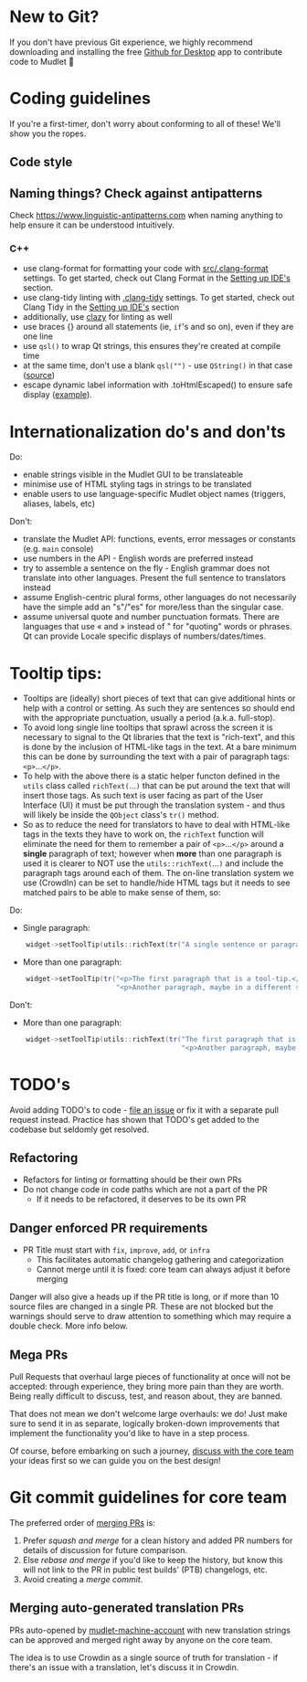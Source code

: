 # New to Git?
If you don't have previous Git experience, we highly recommend downloading and installing
the free [Github for Desktop](https://desktop.github.com) app to contribute code to Mudlet 🌟

# Coding guidelines

If you're a first-timer, don't worry about conforming to all of these! We'll show you the ropes.

## Code style
## Naming things? Check against antipatterns

Check https://www.linguistic-antipatterns.com when naming anything to help ensure it can be understood intuitively.

### C++
* use clang-format for formatting your code with [src/.clang-format](https://github.com/Mudlet/Mudlet/blob/development/src/.clang-format) settings. To get started, check out Clang Format in the [Setting up IDE's](https://wiki.mudlet.org/w/Compiling_Mudlet) section.
* use clang-tidy linting with [.clang-tidy](https://github.com/Mudlet/Mudlet/blob/development/.clang-tidy) settings. To get started, check out Clang Tidy in the [Setting up IDE's](https://wiki.mudlet.org/w/Compiling_Mudlet) section
* additionally, use [clazy]([url](https://github.com/KDE/clazy)) for linting as well
* use braces {} around all statements (ie, `if`'s and so on), even if they are one line
* use `qsl()` to wrap Qt strings, this ensures they're created at compile time
* at the same time, don't use a blank `qsl("")` - use `QString()` in that case ([source](http://blog.qt.io/blog/2014/06/13/qt-weekly-13-qstringliteral/))
* escape dynamic label information with .toHtmlEscaped() to ensure safe display ([example](https://github.com/Mudlet/Mudlet/pull/6807/files)).

# Internationalization do's and don'ts

Do:
* enable strings visible in the Mudlet GUI to be translateable
* minimise use of HTML styling tags in strings to be translated
* enable users to use language-specific Mudlet object names (triggers, aliases, labels, etc)

Don't:
* translate the Mudlet API: functions, events, error messages or constants (e.g. `main` console)
* use numbers in the API - English words are preferred instead
* try to assemble a sentence on the fly - English grammar does not translate into other languages. Present the full sentence to translators instead
* assume English-centric plural forms, other languages do not necessarily have the simple add an "s"/"es" for more/less than the singular case.
* assume universal quote and number punctuation formats. There are languages that use « and » instead of " for "quoting" words or phrases. Qt can provide Locale specific displays of numbers/dates/times.

# Tooltip tips:
* Tooltips are (ideally) short pieces of text that can give additional hints or help with a control or setting. As such they are sentences so should end with the appropriate punctuation, usually a period (a.k.a. full-stop).
* To avoid long single line tooltips that sprawl across the screen it is necessary to signal to the Qt libraries that the text is "rich-text", and this is done by the inclusion of HTML-like tags in the text. At a bare minimum this can be done by surrounding the text with a pair of paragraph tags: `<p>`...`</p>`.
* To help with the above there is a static helper functon defined in the `utils` class called `richText(`...`)` that can be put around the text that will insert those tags. As such text is user facing as part of the User Interface (UI) it must be put through the translation system - and thus will likely be inside the `QObject` class's `tr()` method.
* So as to reduce the need for translators to have to deal with HTML-like tags in the texts they have to work on, the `richText` function will eliminate the need for them to remember a pair of `<p>`...`</p>` around a **single** paragraph of text; however when **more** than one paragraph is used it is clearer to NOT use the `utils::richText(`...`)` and include the paragraph tags around each of them. The on-line translation system we use (CrowdIn) can be set to handle/hide HTML tags but it needs to see matched pairs to be able to make sense of them, so:

Do:
  * Single paragraph:
```cpp
    widget->setToolTip(utils::richText(tr("A single sentence or paragraph that is a tool-tip.")));
```

* More than one paragraph:
```cpp
    widget->setToolTip(tr("<p>The first paragraph that is a tool-tip.</p>"
                          "<p>Another paragraph, maybe in a different style, e.g. <i>italics</i> or <b>bold</b>.</p>")));
```

Don't:
  * More than one paragraph:
```cpp
    widget->setToolTip(utils::richText(tr("The first paragraph that is a tool-tip.</p>"
                                          "<p>Another paragraph, maybe in a different style, e.g. <i>italics</i> or <b>bold</b>.")));
```

# TODO's
Avoid adding TODO's to code - [file an issue]([url](https://github.com/Mudlet/Mudlet/issues/new/choose)) or fix it with a separate pull request instead. Practice has shown that TODO's get added to the codebase but seldomly get resolved.

## Refactoring

* Refactors for linting or formatting should be their own PRs
* Do not change code in code paths which are not a part of the PR
  * If it needs to be refactored, it deserves to be its own PR

## Danger enforced PR requirements

* PR Title must start with `fix`, `improve`, `add`, or `infra`
  * This facilitates automatic changelog gathering and categorization
  * Cannot merge until it is fixed: core team can always adjust it before merging

Danger will also give a heads up if the PR title is long, or if more than 10 source files are changed in a single PR. These are not blocked but the warnings should serve to draw attention to something which may require a double check. More info below.

## Mega PRs

Pull Requests that overhaul large pieces of functionality at once will not be accepted: through experience, they bring more pain than they are worth. Being really difficult to discuss, test, and reason about, they are banned.

That does not mean we don't welcome large overhauls: we do! Just make sure to send it in as separate, logically broken-down improvements that implement the functionality you'd like to have in a step process.

Of course, before embarking on such a journey, [discuss with the core team](https://discord.gg/kuYvMQ9) your ideas first so we can guide you on the best design!

# Git commit guidelines for core team

The preferred order of [merging PRs](https://help.github.com/articles/about-pull-request-merges/) is:
1. Prefer _squash and merge_ for a clean history and added PR numbers for details of discussion for future comparison.
2. Else _rebase and merge_ if you'd like to keep the history, but know this will not link to the PR in public test builds' (PTB) changelogs, etc.
3. Avoid creating a _merge commit_.

## Merging auto-generated translation PRs

PRs auto-opened by [mudlet-machine-account](https://github.com/mudlet-machine-account) with new translation strings can be approved and merged right away by anyone on the core team.

The idea is to use Crowdin as a single source of truth for translation - if there's an issue with a translation, let's discuss it in Crowdin.
